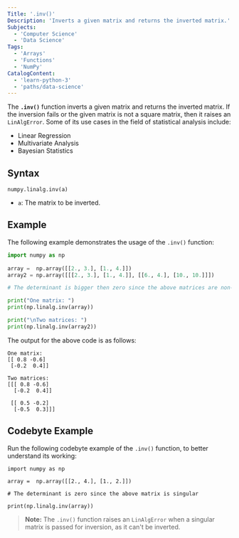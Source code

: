 ```yaml
---
Title: '.inv()'
Description: 'Inverts a given matrix and returns the inverted matrix.'
Subjects: 
  - 'Computer Science'
  - 'Data Science'
Tags: 
  - 'Arrays'
  - 'Functions'
  - 'NumPy'
CatalogContent: 
  - 'learn-python-3'
  - 'paths/data-science'
---
```


The **`.inv()`** function inverts a given matrix and returns the inverted matrix. If the inversion fails or the given matrix is not a square matrix, then it raises an `LinAlgError`. Some of its use cases in the field of statistical analysis include:

- Linear Regression
- Multivariate Analysis
- Bayesian Statistics

## Syntax

```pseudo
numpy.linalg.inv(a)
```

- `a`: The matrix to be inverted.

## Example

The following example demonstrates the usage of the `.inv()` function:

```py
import numpy as np
 
array =  np.array([[2., 3.], [1., 4.]])
array2 = np.array([[[2., 3.], [1., 4.]], [[6., 4.], [10., 10.]]])

# The determinant is bigger then zero since the above matrices are non-singular

print("One matrix: ")
print(np.linalg.inv(array))

print("\nTwo matrices: ")
print(np.linalg.inv(array2))
```

The output for the above code is as follows:

```shell
One matrix: 
[[ 0.8 -0.6]
 [-0.2  0.4]]

Two matrices: 
[[[ 0.8 -0.6]
  [-0.2  0.4]]

 [[ 0.5 -0.2]
  [-0.5  0.3]]]
```

## Codebyte Example

Run the following codebyte example of the `.inv()` function, to better understand its working:

```codebyte/py
import numpy as np

array =  np.array([[2., 4.], [1., 2.]]) 

# The determinant is zero since the above matrix is singular

print(np.linalg.inv(array))
```

> **Note:** The `.inv()` function raises an `LinAlgError` when a singular matrix is passed for inversion, as it can't be inverted.
